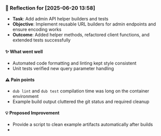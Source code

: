 ### :book: Reflection for [2025-06-20 13:58]
  - **Task**: Add admin API helper builders and tests
  - **Objective**: Implement reusable URL builders for admin endpoints and ensure encoding works
  - **Outcome**: Added helper methods, refactored client functions, and extended tests successfully

#### :sparkles: What went well
  - Automated code formatting and linting kept style consistent
  - Unit tests verified new query parameter handling

#### :warning: Pain points
  - `dub lint` and `dub test` compilation time was long on the container environment
  - Example build output cluttered the git status and required cleanup

#### :bulb: Proposed Improvement
  - Provide a script to clean example artifacts automatically after builds
  - 
